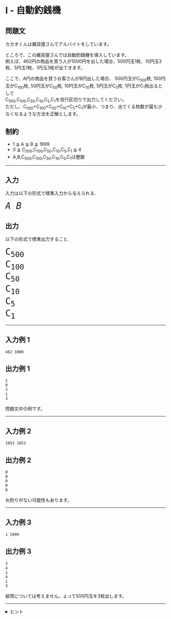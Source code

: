 # I - 自動釣銭機

## 問題文

カカオくんは雑貨屋さんでアルバイトをしています。  

ところで、この雑貨屋さんでは自動釣銭機を導入しています。  
例えば、462円の商品を買う人が1000円を出した場合、500円玉1枚、10円玉3枚、5円玉1枚、1円玉3枚が出てきます。  

ここで、A円の商品を買うお客さんがB円出した場合、
500円玉がC<sub>500</sub>枚,
100円玉がC<sub>100</sub>枚,
50円玉がC<sub>50</sub>枚,
10円玉がC<sub>10</sub>枚,
5円玉がC<sub>5</sub>枚,
1円玉がC<sub>1</sub>枚出るとして  
C<sub>500</sub>,C<sub>100</sub>,C<sub>50</sub>,C<sub>10</sub>,C<sub>5</sub>,C<sub>1</sub>を改行区切りで出力してください。  
ただし、C<sub>500</sub>+C<sub>100</sub>+C<sub>50</sub>+C<sub>10</sub>+C<sub>5</sub>+C<sub>1</sub>が最小、つまり、出てくる枚数が最も少なくなるような方法を正解とします。


## 制約
* 1 ≦ A ≦ B ≦ 1999
* 0 ≦ C<sub>500</sub>,C<sub>100</sub>,C<sub>50</sub>,C<sub>10</sub>,C<sub>5</sub>,C<sub>1</sub> ≦ 4
* A,B,C<sub>500</sub>,C<sub>100</sub>,C<sub>50</sub>,C<sub>10</sub>,C<sub>5</sub>,C<sub>1</sub>は整数
***
## 入力
入力は以下の形式で標準入力から与えられる．

<pre>
<span style = "font-size: 200%"><var>A</var> <var>B</var>
</pre>
## 出力
以下の形式で標準出力すること.
<pre>
<span style = "font-size: 200%">C<sub>500</sub>  
C<sub>100</sub>  
C<sub>50</sub>  
C<sub>10</sub>  
C<sub>5</sub>  
C<sub>1</sub>  
</pre>
***
## 入力例 1
```
462 1000
```
## 出力例 1
```
1  
0
3
1
3
```
問題文中の例です。
***
## 入力例 2
```
1853 1853
```
## 出力例 2
```
0
0
0
0
0
```
お釣りがない可能性もあります。
* **
## 入力例 3
```
1 1999
```
## 出力例 3
```
3
4
1
4
1
3
```
紙幣については考えません。よって500円玉を3枚出します。
***
<details>
<summary>ヒント</summary>

これ以上n円引けなくなるまでn円引き続け、n円を引いた回数を考えてみよう。  
例)1999->1499->999->499は500を3回引いたら、これ以上引けなくなりました。もう500は必要ありません。もっと細かい数字で引きましょう。
</details>
